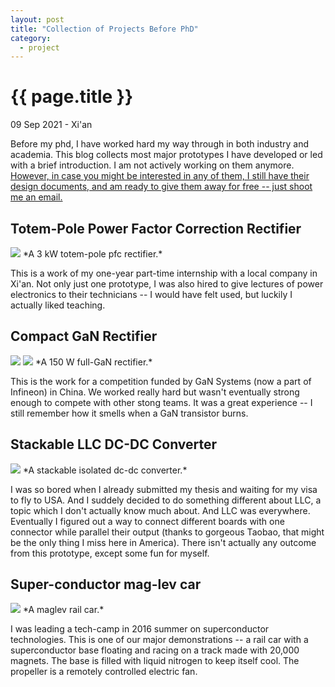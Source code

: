 ```yaml
---
layout: post
title: "Collection of Projects Before PhD"
category: 
  - project
---
```


{{ page.title }}
================

<p class="meta">09 Sep 2021 - Xi'an</p>
Before my phd, I have worked hard my way through in both industry and academia. This blog collects most major prototypes I have developed or led with a brief introduction. I am not actively working on them anymore. <u>However, in case you might be interested in any of them, I still have their design documents, and am ready to give them away for free -- just shoot me an email.</u>

## Totem-Pole Power Factor Correction Rectifier
<img src="/images/posts/industrial_experience/SiC_totem_pole_prototype_Aside.png">
*A 3 kW totem-pole pfc rectifier.*

This is a work of my one-year part-time internship with a local company in Xi'an. Not only just one prototype, I was also hired to give lectures of power electronics to their technicians -- I would have felt used, but luckily I actually liked teaching.

## Compact GaN Rectifier
<img src="/images/posts/industrial_experience/GaN_totem_pole_prototype_Aside.png">
<img src="/images/posts/industrial_experience/GaN_totem_pole_prototype_Bside.png">
*A 150 W full-GaN rectifier.*

This is the work for a competition funded by GaN Systems (now a part of Infineon) in China. We worked really hard but wasn't eventually strong enough to compete with other stong teams. It was a great experience -- I still remember how it smells when a GaN transistor burns. 

## Stackable LLC DC-DC Converter
<img src="/images/posts/industrial_experience/llc_stackable.png">
*A stackable isolated dc-dc converter.*

I was so bored when I already submitted my thesis and waiting for my visa to fly to USA. And I suddely decided to do something different about LLC, a topic which I don't actually know much about. And LLC was everywhere. Eventually I figured out a way to connect different boards with one connector while parallel their output (thanks to gorgeous Taobao, that might be the only thing I miss here in America). There isn't actually any outcome from this prototype, except some fun for myself.

## Super-conductor mag-lev car
<img src="/images/posts/industrial_experience/super_conductor_magrail.jpeg">
*A maglev rail car.*

I was leading a tech-camp in 2016 summer on superconductor technologies. This is one of our major demonstrations -- a rail car with a superconductor base floating and racing on a track made with 20,000 magnets. The base is filled with liquid nitrogen to keep itself cool. The propeller is a remotely controlled electric fan.
